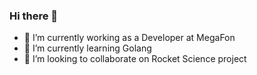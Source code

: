 ### Hi there 👋

- 🔭 I’m currently working as a Developer at MegaFon
- 🌱 I’m currently learning Golang
- 👯 I’m looking to collaborate on Rocket Science project

<!--
**alexander-melentyev/alexander-melentyev** is a ✨ _special_ ✨ repository because its `README.md` (this file) appears on your GitHub profile.

Here are some ideas to get you started:

- 👯 I’m looking to collaborate on ...
- 🤔 I’m looking for help with ...
- 💬 Ask me about ...
- 📫 How to reach me: ...
- 😄 Pronouns: ...
- ⚡ Fun fact: ...
-->
